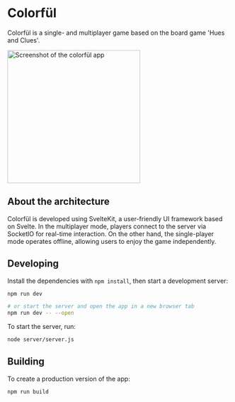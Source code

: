 # Colorfül

Colorfül is a single- and multiplayer game based on the board game 'Hues and Clues'. 

<img src="static/colorfül_screenshot.png" alt="Screenshot of the colorfül app" width="300"/>

## About the architecture

Colorfül is developed using SvelteKit, a user-friendly UI framework based on Svelte. In the multiplayer mode, players connect to the server via SocketIO for real-time interaction. On the other hand, the single-player mode operates offline, allowing users to enjoy the game independently.


## Developing

Install the dependencies with `npm install`, then start a development server:

```bash
npm run dev

# or start the server and open the app in a new browser tab
npm run dev -- --open
```

To start the server, run:

```bash
node server/server.js
```

## Building

To create a production version of the app:

```bash
npm run build
```

